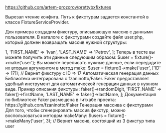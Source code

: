 https://github.com/artem-prozorov/prettybxfixtures

Вырезал чтение конфига. Путь к фикстурам задается константой в классе FixtureServiceProvider.

Для примера создадим фикстуру, описывающую массив с данными пользователя. В каталоге с фикстурами создайте файл user.php, который должен возвращать массив нужной структуры:

<?php

return [
    'ID' => 1,
    'FIRST_NAME' => 'Ivan',
    'LAST_NAME' => 'Petrov',
];
Теперь в тесте вы можете получить эти данные следующим образом:

$user = fixture()->make('user');
Вы можете переписать нужные данные, если передадите их вторым аргументом в метод make:

$user = fixture()->make('user', ['ID' => 17]); // Вернет фикстуру с ID => 17
Автоматическая генерация данных
Библиотека интегрирована с fzaninotto/Faker. Faker предоставляет удобный инструмент для автоматической генерации данных в нужном виде. Пример описания фикстуры:

<?php

return [
    'ID' => faker()->randomDigit,
    'FIRST_NAME' => faker()->firstName,
    'LAST_NAME' => faker()->lastName,
];
Документация по библиотеке Faker размещена в гитхабе проекта: https://github.com/fzaninotto/Faker

Генерация массива с фикстурами
Для того, чтобы сгенерировать массив фикстур, можно воспользоваться методом makeMany:

$users = fixture()->makeMany('user', 3); // Вернет массив, состоящий из 3 фикстур типа user
